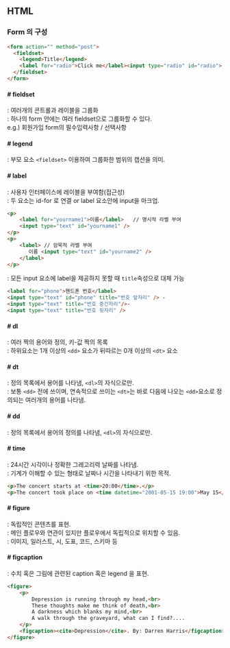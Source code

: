 ## HTML
 
### Form 의 구성
```html
<form action="" method="post">
  <fieldset>
    <legend>Title</legend>
    <label for="radio">Click me</label><input type="radio" id="radio"> 
  </fieldset>
</form>
```

#### # fieldset 
: 여러개의 콘트롤과 레이블을 그룹화<br>
: 하나의 form 안에는 여러 fieldset으로 그룹화할 수 있다.<br>
e.g.) 회원가입 form의 필수입력사항 / 선택사항<br>

#### # legend
:  부모 요소 `<fieldset>` 이용하여 그룹화한 범위의 캡션을 의미.

#### # label
: 사용자 인터페이스에 레이블을 부여함(접근성)<br>
: 두 요소는 id-for 로 연결 or label 요소안에 input을 마크업.
```html
<p>
    <label for="yourname1">이름</label>   // 명시적 라벨 부여
    <input type="text" id="yourname1" />
</p>
<p>
    <label> // 암묵적 라벨 부여 
       이름 <input type="text" id="yourname2" />
    </label>
</p>
```
: 모든 input 요소에 label을 제공하지 못할 때 `title`속성으로 대체 가능
```html
<label for="phone">핸드폰 번호</label>
<input type="text" id="phone" title="번호 앞자리" /> -
<input type="text" title="번호 중간자리"/>- 
<input type="text" title="번호 뒷자리" /> 
```

#### # dl
: 여러 짝의 용어와 정의, 키-값 짝의 목록<br>
: 하위요소는 1개 이상의 `<dd>` 요소가 뒤따르는 0개 이상의 `<dt>` 요소<br>

#### # dt
: 정의 목록에서 용어를 나타냄, `<dl>`의 자식으로만.<br>
: 보통 `<dd>` 전에 쓰이며, 연속적으로 쓰이는 `<dt>`는 바로 다음에 나오는 `<dd>`요소로 정의되는 여러개의 용어를 나타냄.<br>

#### # dd
: 정의 목록에서 용어의 정의를 나타냄, `<dl>`의 자식으로만.<br>

#### # time
: 24시간 시각이나 정확한 그레고리력 날짜를 나타냄.<br>
: 기계가 이해할 수 있는 형태로 날짜나 시간을 나타내기 위한 목적.
```html
<p>The concert starts at <time>20:00</time>.</p>
<p>The concert took place on <time datetime="2001-05-15 19:00">May 15</time>.</p>
```

#### # figure
: 독립적인 콘텐츠를 표현.<br>
: 메인 플로우와 연관이 있지만 플로우에서 독립적으로 위치할 수 있음.<br>
: 이미지, 일러스트, 시, 도표, 코드, 스키마 등 

#### # figcaption
: 수치 혹은 그림에 관련된 caption 혹은 legend 을 표현.
```html
<figure>
    <p>
        Depression is running through my head,<br>
        These thoughts make me think of death,<br>
        A darkness which blanks my mind,<br>
        A walk through the graveyard, what can I find?....
    </p>
    <figcaption><cite>Depression</cite>. By: Darren Harris</figcaption>
</figure>
```
 
